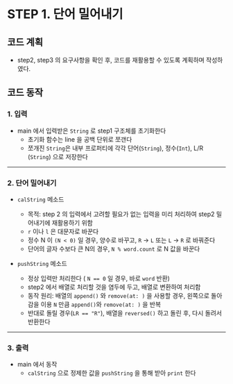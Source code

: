 # STEP 1. 단어 밀어내기

## 코드 계획

- step2, step3 의 요구사항을 확인 후, 코드를 재활용할 수 있도록 계획하며 작성하였다.

## 코드 동작

### 1. 입력

- main 에서 입력받은 `String` 로 step1 구조체를 초기화한다
    - 초기화 함수는 line 을 공백 단위로 쪼갠다
    - 쪼개진 `String`은 내부 프로퍼티에 각각 단어(`String`), 정수(`Int`), L/R (`String`) 으로 저장한다

---
### 2. 단어 밀어내기

- `calString` 메소드
    - 목적:  step 2 의 입력에서 고려할 필요가 없는 입력을 미리 처리하여 step2 밀어내기에 재활용하기 위함
    - `r` 이나  `l` 은 대문자로 바꾼다
    - 정수 N 이 `(N < 0)` 일 경우, 양수로 바꾸고, `R` → `L` 또는 `L` → `R` 로 바꿔준다
    - 단어의 글자 수보다 큰 N의 경우, `N % word.count` 로 N 값을 바꾼다

- `pushString` 메소드
    - 정상 입력만 처리한다 ( `N == 0` 일 경우, 바로 `word` 반환)
    - step2 에서 배열로 처리할 것을 염두에 두고, 배열로 변환하여 처리함
    - 동작 원리: 배열의 `append()` 와 `remove(at: )` 을 사용할 경우, 왼쪽으로 돌아감을 이용
    `N` 만큼 `append()`와 `remove(at: )` 을 반복
    - 반대로 돌릴 경우(`LR == "R"`), 배열을 `reversed()` 하고 돌린 후, 다시 돌려서 반환한다
---

### 3. 출력

- main 에서 동작
    - `calString` 으로 정제한 값을 `pushString` 을 통해 받아 `print` 한다
